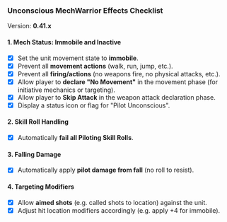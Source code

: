 ﻿### Unconscious MechWarrior Effects Checklist
Version: **0.41.x**

#### 1. Mech Status: Immobile and Inactive

* [x] Set the unit movement state to **immobile**.
* [x] Prevent all **movement actions** (walk, run, jump, etc.).
* [x] Prevent all **firing/actions** (no weapons fire, no physical attacks, etc.).
* [x] Allow player to **declare "No Movement"** in the movement phase (for initiative mechanics or targeting).
* [x] Allow player to **Skip Attack** in the weapon attack declaration phase.
* [x] Display a status icon or flag for "Pilot Unconscious".

#### 2. Skill Roll Handling

* [x] Automatically **fail all Piloting Skill Rolls**.

#### 3. Falling Damage
* [x] Automatically apply **pilot damage from fall** (no roll to resist).

#### 4. Targeting Modifiers
* [x] Allow **aimed shots** (e.g. called shots to location) against the unit.
* [x] Adjust hit location modifiers accordingly (e.g. apply +4 for immobile).